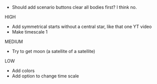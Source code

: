 * Should add scenario buttons clear all bodies first? I think no.

HIGH
* Add symmetrical starts without a central star, like that one YT video
* Make timescale 1

MEDIUM
* Try to get moon (a satellite of a satellite)

LOW
* Add colors
* Add option to change time scale
